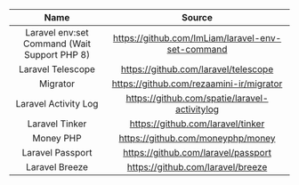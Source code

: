 |                     Name                     |                      Source                       |
| :------------------------------------------: | :-----------------------------------------------: |
| Laravel env:set Command (Wait Support PHP 8) | https://github.com/ImLiam/laravel-env-set-command |
|              Laravel Telescope               |       https://github.com/laravel/telescope        |
|                   Migrator                   |     https://github.com/rezaamini-ir/migrator      |
|             Laravel Activity Log             |   https://github.com/spatie/laravel-activitylog   |
|                Laravel Tinker                |         https://github.com/laravel/tinker         |
|                  Money PHP                   |         https://github.com/moneyphp/money         |
|               Laravel Passport               |        https://github.com/laravel/passport        |
|                Laravel Breeze                |         https://github.com/laravel/breeze         |